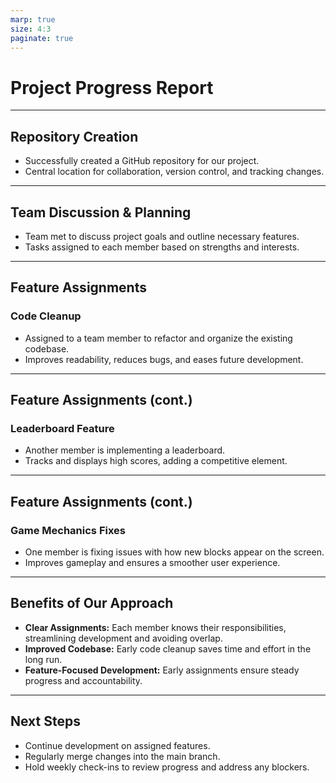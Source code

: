 ```yaml
---
marp: true
size: 4:3
paginate: true
---
```


<!-- Slide 1 -->
# Project Progress Report

---

<!-- Slide 2 -->
## Repository Creation

- Successfully created a GitHub repository for our project.
- Central location for collaboration, version control, and tracking changes.

---

<!-- Slide 3 -->
## Team Discussion & Planning

- Team met to discuss project goals and outline necessary features.
- Tasks assigned to each member based on strengths and interests.

---

<!-- Slide 4 -->
## Feature Assignments

### Code Cleanup
- Assigned to a team member to refactor and organize the existing codebase.
- Improves readability, reduces bugs, and eases future development.

---

<!-- Slide 5 -->
## Feature Assignments (cont.)

### Leaderboard Feature
- Another member is implementing a leaderboard.
- Tracks and displays high scores, adding a competitive element.

---

<!-- Slide 6 -->
## Feature Assignments (cont.)

### Game Mechanics Fixes
- One member is fixing issues with how new blocks appear on the screen.
- Improves gameplay and ensures a smoother user experience.

---

<!-- Slide 7 -->
## Benefits of Our Approach

- **Clear Assignments:** Each member knows their responsibilities, streamlining development and avoiding overlap.
- **Improved Codebase:** Early code cleanup saves time and effort in the long run.
- **Feature-Focused Development:** Early assignments ensure steady progress and accountability.

---

<!-- Slide 8 -->
## Next Steps

- Continue development on assigned features.
- Regularly merge changes into the main branch.
- Hold weekly check-ins to review progress and address any blockers.
